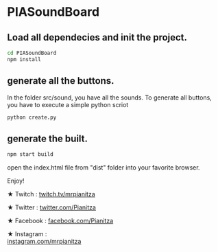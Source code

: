 # PIASoundBoard

## Load all dependecies and init the project.
````bash
cd PIASoundBoard
npm install
````

## generate all the buttons.
In the folder src/sound, you have all the sounds. To generate all buttons, you have to execute a simple python scriot
````bash
python create.py
````
## generate the built.
````bash
npm start build
````

open the index.html file  from "dist" folder into your favorite browser.

Enjoy!


★ Twitch : 
[twitch.tv/mrpianitza](https://twitch.tv/mrpianitza) 

★ Twitter : 
[twitter.com/Pianitza](https://twitter.com/Pianitza)

★ Facebook : 
[facebook.com/Pianitza](https://facebook.com/Pianitza)

★ Instagram :  
[instagram.com/mrpianitza](https://instagram.com/mrpianitza) 
